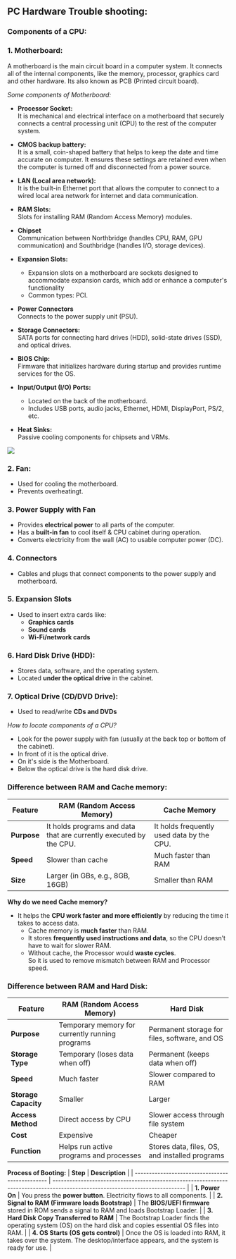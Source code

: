 ## PC Hardware Trouble shooting:
### Components of a CPU:
### 1. Motherboard:
A motherboard is the main circuit board in a computer system. It connects all of the internal components, like the memory, processor, graphics card and other hardware. Its also known as PCB (Printed circuit board).

*Some components of Motherboard:*  <br>
- **Processor Socket:** <br>
   It is mechanical and electrical interface on a motherboard that securely connects a central processing unit (CPU) to the rest of the computer system.
  
- **CMOS backup battery:** <br>
   It is a small, coin-shaped battery that helps to keep the date and time accurate on computer. It ensures these settings are retained even when the computer is turned off and disconnected from a power source.
  
- **LAN (Local area network):**<br>
   It is the built-in Ethernet port that allows the computer to connect to a wired local area network for internet and data communication.
  
- **RAM Slots:** <br>
   Slots for installing RAM (Random Access Memory) modules.
  
- **Chipset**<br>
   Communication between Northbridge (handles CPU, RAM, GPU communication) and Southbridge (handles I/O, storage devices).
  
- **Expansion Slots:** <br>
  - Expansion slots on a motherboard are sockets designed to accommodate expansion cards, which add or enhance a computer's functionality
  - Common types: PCI.
    
- **Power Connectors** <br>
   Connects to the power supply unit (PSU).
  
- **Storage Connectors:** <br>
   SATA ports for connecting hard drives (HDD), solid-state drives (SSD), and optical drives.
  
- **BIOS Chip:** <br>
   Firmware that initializes hardware during startup and provides runtime services for the OS.
  
- **Input/Output (I/O) Ports:** <br>
  - Located on the back of the motherboard.
  - Includes USB ports, audio jacks, Ethernet, HDMI, DisplayPort, PS/2, etc.
    
- **Heat Sinks:** <br>
 Passive cooling components for chipsets and VRMs.

![](https://www.scientecheasy.com/wp-content/uploads/2023/07/components-of-motherboard.png)

### 2. **Fan:**

* Used for cooling the motherboard.
* Prevents overheatingt.

### 3. **Power Supply with Fan**

* Provides **electrical power** to all parts of the computer.
* Has a **built-in fan** to cool itself & CPU cabinet during operation.
* Converts electricity from the wall (AC) to usable computer power (DC).

### 4. **Connectors**

* Cables and plugs that connect components to the power supply and motherboard.

### 5. **Expansion Slots**
* Used to insert extra cards like:<br>
  * **Graphics cards**
  * **Sound cards**
  * **Wi-Fi/network cards**


### 6. **Hard Disk Drive (HDD):**
* Stores data, software, and the operating system.
* Located **under the optical drive** in the cabinet.

### 7. **Optical Drive (CD/DVD Drive):**

* Used to read/write **CDs and DVDs**

*How to locate components of a CPU?*

- Look for the power supply with fan (usually at the back top or bottom of the cabinet).
- In front of it is the optical drive.
- On it's side is the Motherboard.
- Below the optical drive is the hard disk drive.

### Difference between RAM and Cache memory:

| Feature        | **RAM (Random Access Memory)**            | **Cache Memory**                          |
| -------------- | ----------------------------------------- | ----------------------------------------- |
| **Purpose**    | It holds programs and data that are currently executed by the CPU. | It holds frequently used data by the CPU.  |
| **Speed**      | Slower than cache                         | Much faster than RAM                      |
| **Size**       | Larger (in GBs, e.g., 8GB, 16GB)          | Smaller than RAM  |

**Why do we need Cache memory?**
- It helps the **CPU work faster and more efficiently** by reducing the time it takes to access data.
  * Cache memory is **much faster** than RAM.
  * It stores **frequently used instructions and data**, so the CPU doesn’t have to wait for slower RAM.
  * Without cache, the Processor would **waste cycles**.<br>
So it is used to remove mismatch between RAM and Processor speed.

### Difference between RAM and Hard Disk:

| Feature              | RAM (Random Access Memory)           | Hard Disk                            |
| -------------------- | ----------------------------------------------- | ---------------------------------------------- |
| **Purpose**          | Temporary memory for currently running programs | Permanent storage for files, software, and OS  |
| **Storage Type**   | Temporary (loses data when off)                   | Permanent (keeps data when off)|
| **Speed**            | Much faster                                     | Slower compared to RAM                         |
| **Storage Capacity** | Smaller                   | Larger                  |
| **Access Method**    | Direct access by CPU                            | Slower access through file system              |
| **Cost**      |  Expensive                                  | Cheaper                                        |
| **Function**         | Helps run active programs and processes         | Stores data, files, OS, and installed programs |

**Process of Booting:**
| **Step**                                        | **Description**                                                                                                               |
| ----------------------------------------------- | ----------------------------------------------------------------------------------------------------------------------------- |
| **1. Power On**                                 | You press the **power button**. Electricity flows to all components.                                                          |
| **2. Signal to RAM (Firmware loads Bootstrap)** | The **BIOS/UEFI firmware** stored in ROM sends a signal to RAM and loads Bootstrap Loader. |
| **3. Hard Disk Copy Transferred to RAM**        | The Bootstrap Loader finds the operating system (OS) on the hard disk and copies essential OS files into RAM.     |
| **4. OS Starts (OS gets control)**              | Once the OS is loaded into RAM, it takes over the system. The desktop/interface appears, and the system is ready for use.     |

  
